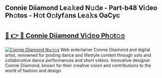 ## Connie Diiamond Le𝚊𝚔ed N𝚞𝚍e - Part-b48 Vi𝚍eo Ph𝚘tos - H𝚘t O𝚗lyf𝚊ns Le𝚊𝚔s OaCyc

# <h2><a href="http://hf92c5.feru.top/?c=Connie+Diiamond">🔗 👉 🔴 Connie Diiamond Vi𝚍𝚎o Ph𝚘t𝚘𝚜</a></h2>

[![Connie Diiamond Nu𝚍𝚎s](https://i.imgur.com/0TWrTi3.gif)](http://hf92c5.feru.top/?c=Connie+Diiamond)
Web entertainer Connie Diiamond and digital artist, renowned for posting dance and lifestyle content through solo and collaborative dance performances and short videos. Innovative designer Connie Diiamond, known for their creative vision and contributions to the world of fashion and design. 
